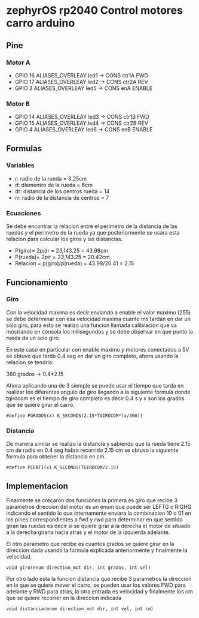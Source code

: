 # zephyrOS rp2040 Control motores carro arduino

## Pine

### Motor A
- GPIO 16 ALIASES_OVERLEAY led1 -> CONS ctr1A FWD
- GPIO 17 ALIASES_OVERLEAY led2 -> CONS ctr2A REV
- GPIO 3  ALIASES_OVERLEAY led5 -> CONS enA ENABLE

### Motor B
- GPIO 14 ALIASES_OVERLEAY led3 -> CONS ctr1B FWD
- GPIO 15 ALIASES_OVERLEAY led4 -> CONS ctr2B REV
- GPIO 4 ALIASES_OVERLEAY led6 -> CONS enB ENABLE

## Formulas 

### Variables
- r: radio de la rueda = 3.25cm
- d: diamentro de la rueda = 6cm
- dr: distancia de los centros rueda = 14
- rr: radio de la distancia de centros = 7

### Ecuaciones

Se debe encontrar la relacion entre el perimetro de la distancia de las ruedas y el perimetro de la rueda
ya que posteriormente se usara esta relacion para calcular los giros y las distancias.

- P(giro)= 2*pi*dr = 2*3,14*3.25 = 43.98cm
- P(rueda)= 2*pi*r = 2*3,14*3.25 = 20.42cm
- Relacion = p(giro)/p(rueda) = 43.98/20.41 = 2.15


## Funcionamiento

### Giro
Con la velocidad maxima es decir enviando a enable el valor maximo (255) se debe determinar con esa 
velocidad maxima cuanto ms tardan en dar un solo giro, para esto se realizo una funcion llamada calibracion
que va mostrando en consola los milisegundos y se debe observar en que punto la rueda da un solo giro.

En este caso en particular con enable maximo y motores conectados a 5V se obtuvo que tardo 0.4 seg en 
dar un giro completo, ahora usando la relacion se tendria:

360 grados -> 0.4*2.15

Ahora aplicando una de 3 siemple se puede usar el tiempo que tarda en realizar los diferentes angulo de giro
llegando a la siguiente formula donde tgirocom es el tiempo de giro completo es decir 0.4 s y x son los grados que se quiere girar el carro.
```
#define PGRADOS(x) K_SECONDS(2.15*TGIROCOM*(x/360))
```
### Distancia

De manera similar se realizo la distancia y sabiendo que la rueda tiene 2.15 cm de radio en 0.4 seg habra recorrido 2.15 cm
se obtuvo la siguiente formula para obtener la distancia en cm.

```
#define PCENTI(x) K_SECONDS(TGIROCOM/2.15)
```

## Implementacion

Finalmente se crecaron dos funciones la primera es giro que recibe 3 parametros direccion del motor es un enum que puede ser
LEFTG o RIGHG indicando el sentido lo que internamente enviara la combinacion  10 o 01 en los pines correspondientes a
fwd y rwd para determinar en que sentido giran las ruedas es decir si se quiere girar a la derecha el motor de situado a la derecha giraria hacia atras y el motor de la izquierda adelante.

El otro parametro que recibe es cuantos grados se quiere girar en la direccion dada usando la formula explicada anteriormente
y finalmente la velocidad.

```
void giro(enum direction_mot dir, int grados, int vel)
```

Por otro lado esta la funcion distancia que recibe 3 parametros la direccion en la que se quiere mover el carro, se pueden usar
los valores FWD para adelante y RWD para atras, la otra entrada es velocidad y finalmente los cm que se quiere recorrer en la 
direccion indicada
```
void distancia(enum direction_mot dir, int vel, int cm)
```
